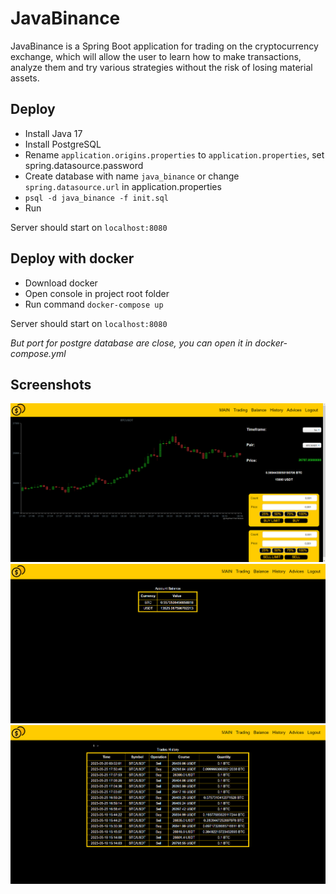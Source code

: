 # JavaBinance

JavaBinance is a Spring Boot application for trading on the 
cryptocurrency exchange, which will allow the user to learn how to make 
transactions, analyze them and try various strategies without the risk 
of losing material assets.

## Deploy
- Install Java 17
- Install PostgreSQL
- Rename `application.origins.properties` to `application.properties`, set spring.datasource.password
- Create database with name `java_binance` or change `spring.datasource.url` in application.properties
- `psql -d java_binance -f init.sql`
- Run

Server should start on `localhost:8080`

## Deploy with docker
- Download docker
- Open console in project root folder
- Run command `docker-compose up`

Server should start on `localhost:8080`

*But port for postgre database are close, you can open it in docker-compose.yml*

## Screenshots

![Trading page](pic1.png)
![Balance page](pic2.png)
![History page](pic3.png)
